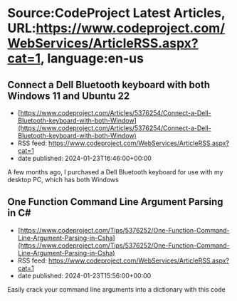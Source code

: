 # Source:CodeProject Latest Articles, URL:https://www.codeproject.com/WebServices/ArticleRSS.aspx?cat=1, language:en-us

## Connect a Dell Bluetooth keyboard with both Windows 11 and Ubuntu 22
 - [https://www.codeproject.com/Articles/5376254/Connect-a-Dell-Bluetooth-keyboard-with-both-Window](https://www.codeproject.com/Articles/5376254/Connect-a-Dell-Bluetooth-keyboard-with-both-Window)
 - RSS feed: https://www.codeproject.com/WebServices/ArticleRSS.aspx?cat=1
 - date published: 2024-01-23T16:46:00+00:00

A few months ago, I purchased a Dell Bluetooth keyboard for use with my desktop PC, which has both Windows

## One Function Command Line Argument Parsing in C#
 - [https://www.codeproject.com/Tips/5376252/One-Function-Command-Line-Argument-Parsing-in-Csha](https://www.codeproject.com/Tips/5376252/One-Function-Command-Line-Argument-Parsing-in-Csha)
 - RSS feed: https://www.codeproject.com/WebServices/ArticleRSS.aspx?cat=1
 - date published: 2024-01-23T15:56:00+00:00

Easily crack your command line arguments into a dictionary with this code

